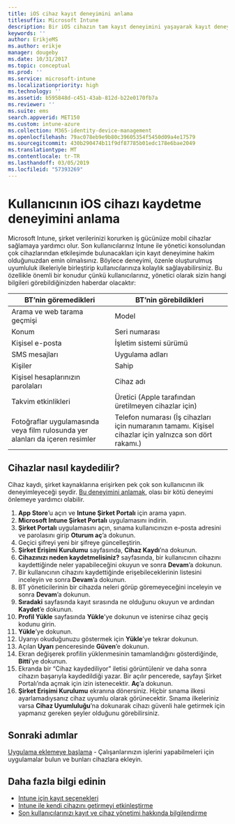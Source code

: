 ```yaml
---
title: iOS cihaz kayıt deneyimini anlama
titlesuffix: Microsoft Intune
description: Bir iOS cihazın tam kayıt deneyimini yaşayarak kayıt deneyimi hakkında bilgi edinin.
keywords: ''
author: ErikjeMS
ms.author: erikje
manager: dougeby
ms.date: 10/31/2017
ms.topic: conceptual
ms.prod: ''
ms.service: microsoft-intune
ms.localizationpriority: high
ms.technology: ''
ms.assetid: b595848d-c451-43ab-812d-b22e0170fb7a
ms.reviewer: ''
ms.suite: ems
search.appverid: MET150
ms.custom: intune-azure
ms.collection: M365-identity-device-management
ms.openlocfilehash: 79ac078eb9e9b80c39605354f5450d09a4e17579
ms.sourcegitcommit: 430b290474b11f9df87785b01edc178e6bae2049
ms.translationtype: MT
ms.contentlocale: tr-TR
ms.lasthandoff: 03/05/2019
ms.locfileid: "57393269"
---
```

# <a name="understand-the-users-experience-enrolling-an-ios-device"></a>Kullanıcının iOS cihazı kaydetme deneyimini anlama

Microsoft Intune, şirket verilerinizi korurken iş gücünüze mobil cihazlar sağlamaya yardımcı olur. Son kullanıcılarınız Intune ile yönetici konsolundan çok cihazlarından etkileşimde bulunacakları için kayıt deneyimine hakim olduğunuzdan emin olmalısınız. Böylece deneyimi, özenle oluşturulmuş uyumluluk ilkeleriyle birleştirip kullanıcılarınıza kolaylık sağlayabilirsiniz. Bu özellikle önemli bir konudur çünkü kullanıcılarınız, yönetici olarak sizin hangi bilgileri görebildiğinizden haberdar olacaktır:

| BT’nin göremedikleri | BT’nin görebildikleri |
|---|---|
| Arama ve web tarama geçmişi | Model |
| Konum | Seri numarası |
| Kişisel e-posta | İşletim sistemi sürümü |
| SMS mesajları | Uygulama adları |
| Kişiler | Sahip |
| Kişisel hesaplarınızın parolaları | Cihaz adı |
| Takvim etkinlikleri | Üretici (Apple tarafından üretilmeyen cihazlar için) |
| Fotoğraflar uygulamasında veya film rulosunda yer alanları da içeren resimler | Telefon numarası (İş cihazları için numaranın tamamı. Kişisel cihazlar için yalnızca son dört rakamı.) |

## <a name="how-do-i-enroll-a-device"></a>Cihazlar nasıl kaydedilir?

Cihaz kaydı, şirket kaynaklarına erişirken pek çok son kullanıcının ilk deneyimleyeceği şeydir. [Bu deneyimini anlamak](end-user-educate.md), olası bir kötü deneyimi önlemeye yardımcı olabilir.

1. **App Store**’u açın ve **Intune Şirket Portalı** için arama yapın.
2. **Microsoft Intune Şirket Portalı** uygulamasını indirin.
3. **Şirket Portalı** uygulamasını açın, sınama kullanıcınızın e-posta adresini ve parolasını girip **Oturum aç**’a dokunun.
4. Geçici şifreyi yeni bir şifreye güncelleştirin.
5. **Şirket Erişimi Kurulumu** sayfasında, **Cihaz Kaydı**’na dokunun.
6. **Cihazınızı neden kaydetmelisiniz?** sayfasında, bir kullanıcının cihazını kaydettiğinde neler yapabileceğini okuyun ve sonra **Devam**’a dokunun.
7. Bir kullanıcının cihazını kaydettiğinde erişebileceklerinin listesini inceleyin ve sonra **Devam**’a dokunun.
8. BT yöneticilerinin bir cihazda neleri görüp göremeyeceğini inceleyin ve sonra **Devam**’a dokunun.
9. **Sıradaki** sayfasında kayıt sırasında ne olduğunu okuyun ve ardından **Kaydet**’e dokunun.
10. **Profil Yükle** sayfasında **Yükle**’ye dokunun ve istenirse cihaz geçiş kodunu girin.
11. **Yükle**’ye dokunun.
12. Uyarıyı okuduğunuzu göstermek için **Yükle**’ye tekrar dokunun.
13. Açılan **Uyarı** penceresinde **Güven**’e dokunun.
14. Ekran değişerek profilin yüklenmesinin tamamlandığını gösterdiğinde, **Bitti**’ye dokunun.
15. Ekranda bir “Cihaz kaydediliyor” iletisi görüntülenir ve daha sonra cihazın başarıyla kaydedildiği yazar. Bir açılır pencerede, sayfayı Şirket Portalı’nda açmak için izin istenecektir. **Aç**’a dokunun.
16. **Şirket Erişimi Kurulumu** ekranına dönersiniz. Hiçbir sınama ilkesi ayarlamadıysanız cihaz uyumlu olarak görünecektir. Sınama ilkeleriniz varsa **Cihaz Uyumluluğu**’na dokunarak cihazı güvenli hale getirmek için yapmanız gereken şeyler olduğunu görebilirsiniz.

## <a name="next-steps"></a>Sonraki adımlar

[Uygulama eklemeye başlama](get-started-apps.md) - Çalışanlarınızın işlerini yapabilmeleri için uygulamalar bulun ve bunları cihazlara ekleyin.

## <a name="learn-more"></a>Daha fazla bilgi edinin

* [Intune için kayıt seçenekleri](enrollment-options.md)
* [Intune ile kendi cihazını getirmeyi etkinleştirme](byod-enable.md)
* [Son kullanıcılarınızı kayıt ve cihaz yönetimi hakkında bilgilendirme](end-user-educate.md)
